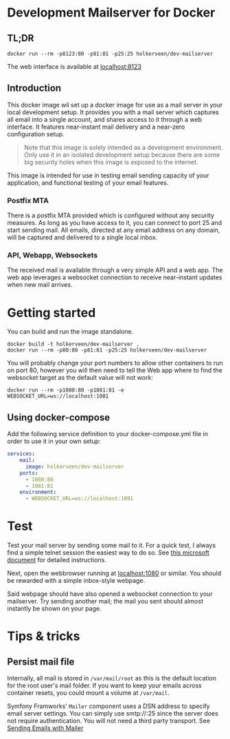 # Development Mailserver for Docker

## TL;DR

```shell script
docker run --rm -p8123:80 -p81:81 -p25:25 holkerveen/dev-mailserver
```

The web interface is available at [localhost:8123](http://localhost:8123)

## Introduction

This docker image wil set up a docker image for use as a mail server in your local development setup. It provides you with a mail server which captures all email into a single account, and shares access to it through a web interface. It features near-instant mail delivery and a near-zero configuration setup.

> Note that this image is solely intended as a development environment. Only use it in an isolated development setup because there are some big security holes when this image is exposed to the internet.

This image is intended for use in testing email sending capacity of your application, and functional testing of your email features.

### Postfix MTA

There is a postfix MTA provided which is configured without any security measures. As long as you have access to it, you can connect to port 25 and start sending mail. All emails, directed at any email address on any domain, will be captured and delivered to a single local inbox.

### API, Webapp, Websockets

The received mail is available through a very simple API and a web app. The web app leverages a websocket connection to receive near-instant updates when new mail arrives.

# Getting started

You can build and run the image standalone.

```shell script
docker build -t holkerveen/dev-mailserver .
docker run --rm -p80:80 -p81:81 -p25:25 holkerveen/dev-mailserver
```

You will probably change your port numbers to allow other containers to run on port 80, however you will then need to tell the Web app where to find the websocket target as the default value will not work:

```shell script
docker run --rm -p1080:80 -p1081:81 -e WEBSOCKET_URL=ws://localhost:1081
```

## Using docker-compose

Add the following service definition to your docker-compose.yml file in order to use it in your own setup:

```yaml
services:
    mail:
      image: holkerveen/dev-mailserver
    ports:
      - 1080:80
      - 1081:81
    environment:
      - WEBSOCKET_URL=ws://localhost:1081
```

# Test 

Test your mail server by sending some mail to it. For a quick test, I always find a simple telnet session 
the easiest way to do so. See [this microsoft document](https://docs.microsoft.com/en-us/exchange/mail-flow/test-smtp-with-telnet?view=exchserver-2019#step-3-use-telnet-on-port-25-to-test-smtp-communication) for detailed instructions. 

Next, open the webbrowser running at [localhost:1080](http://localhost:1080) or similar. You should be rewarded with a simple inbox-style webpage.

Said webpage should have also opened a websocket connection to your mailserver. Try sending another mail; the mail you sent should almost instantly be shown on your page.

# Tips & tricks

## Persist mail file

Internally, all mail is stored in `/var/mail/root` as this is the default location for the root user's mail folder. If you want to keep your emails across container resets, you could mount a volume at `/var/mail`.

Symfony Framworks' `Mailer` component uses a DSN address to specify email server settings. You can simply use smtp://<hostname>:25 since the server does not require authentication. You will not need a third party transport. See [Sending Emails with Mailer](https://symfony.com/doc/current/mailer.html)

